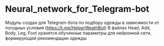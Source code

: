 ﻿# Neural_network_for_Telegram-bot
 Модуль создан для Telegram-бота по подбору одежды в зависимости от погодных условий (https://t.me/HelperWeathBot)
 В файлах Head, Add, Body, Leg, Foot хранятся обученные параметры для нейронной сети, формирующей рекомендации одежды
